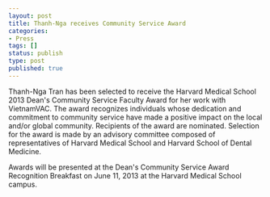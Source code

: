 ```yaml
---
layout: post
title: Thanh-Nga receives Community Service Award
categories:
- Press
tags: []
status: publish
type: post
published: true
---
```

Thanh-Nga Tran has been selected to receive the Harvard Medical School 2013 Dean's Community Service Faculty Award for her work with VietnamVAC.
The award recognizes individuals whose dedication and commitment to community service have made a positive impact on the local and/or global community.
Recipients of the award are nominated. Selection for the award is made by an advisory committee composed of representatives of Harvard Medical School and Harvard School of Dental Medicine.

Awards will be presented at the Dean's Community Service Award Recognition Breakfast on June 11, 2013 at the Harvard Medical School campus.

